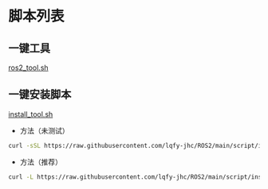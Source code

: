 # 脚本列表

## 一键工具
[ros2_tool.sh](https://github.com/lqfy-jhc/ROS2/blob/main/ros2_tool.sh)

## 一键安装脚本

[install_tool.sh](https://github.com/lqfy-jhc/ROS2/blob/main/script/install_tool.sh)

- 方法（未测试）

```sh
curl -sSL https://raw.githubusercontent.com/lqfy-jhc/ROS2/main/script/install_tool.sh | bash
```

- 方法（推荐）

```sh
curl -L https://raw.githubusercontent.com/lqfy-jhc/ROS2/main/script/install_tool.sh -o ~/install_tool.sh && chmod +x ~/install_tool.sh && gnome-terminal -t "运行脚本" -- bash -c "./install_tool.sh;exec bash"
```

